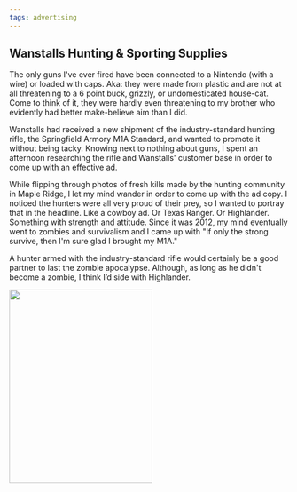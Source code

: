 ```yaml
---
tags: advertising
---
```


<article>
<h1>Wanstalls Hunting & Sporting Supplies</h1>
<section>
<p>The only guns I've ever fired have been connected to a Nintendo (with a wire) or loaded with caps. Aka: they were made from plastic and are not at all threatening to a 6 point buck, grizzly, or undomesticated house-cat. Come to think of it, they were hardly even threatening to my brother who evidently had better make-believe aim than I did.</p>
<p>Wanstalls had received a new shipment of the industry-standard hunting rifle, the Springfield Armory M1A Standard, and wanted to promote it without being tacky. Knowing next to nothing about guns, I spent an afternoon researching the rifle and Wanstalls' customer base in order to come up with an effective ad.</p>
<p>While flipping through photos of fresh kills made by the hunting community in Maple Ridge, I let my mind wander in order to come up with the ad copy. I noticed the hunters were all very proud of their prey, so I wanted to portray that in the headline. Like a cowboy ad. Or Texas Ranger. Or Highlander. Something with strength and attitude. Since it was 2012, my mind eventually went to zombies and survivalism and I came up with "If only the strong survive, then I'm sure glad I brought my M1A."</p>
<p>A hunter armed with the industry-standard rifle would certainly be a good partner to last the zombie apocalypse. Although, as long as he didn't become a zombie, I think I’d side with Highlander.</p>
</section>
<aside><a href="{{ site.url }}/images/Wanstalls.jpg" class="fancybox" title="Wanstalls Hunting & Sporting Supplies"><img src="{{ site.url }}/images/Wanstalls-thumb.jpg" width="258" height="349"></a></aside>
</article>
<div class="clear"></div>
